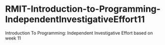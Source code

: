# RMIT-Introduction-to-Programming-IndependentInvestigativeEffort11
Introduction To Programming: Independent Investigative Effort based on week 11
